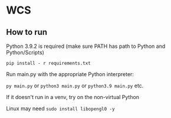 # WCS

## How to run
Python 3.9.2 is required (make sure PATH has path to Python and Python/Scripts)

`pip install - r requirements.txt`

Run main.py with the appropriate Python interpreter:

`py main.py` or `python3 main.py` or `python3.9 main.py` etc.

If it doesn't run in a venv, try on the non-virtual Python

Linux may need `sudo install libopengl0 -y`
